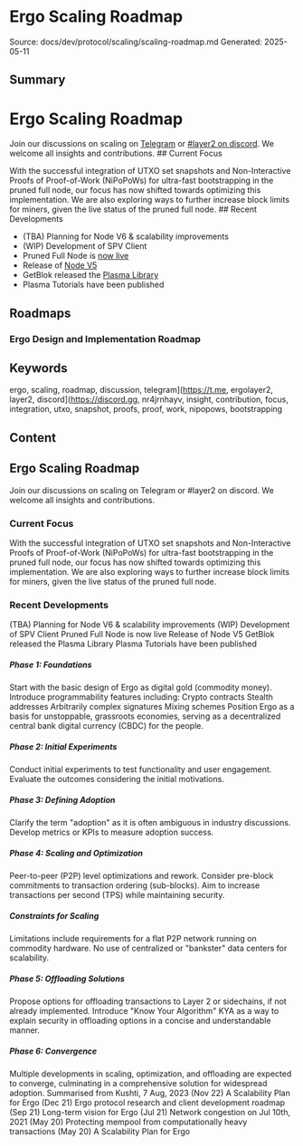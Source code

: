 # Ergo Scaling Roadmap
Source: docs/dev/protocol/scaling/scaling-roadmap.md
Generated: 2025-05-11

## Summary
# Ergo Scaling Roadmap

Join our discussions on scaling on [Telegram](https://t.me/ErgoLayer2) or [#layer2 on discord](https://discord.gg/nr4JRnhAyV). We welcome all insights and contributions. ## Current Focus

With the successful integration of UTXO set snapshots and Non-Interactive Proofs of Proof-of-Work (NiPoPoWs) for ultra-fast bootstrapping in the pruned full node, our focus has now shifted towards optimizing this implementation. We are also exploring ways to further increase block limits for miners, given the live status of the pruned full node. ## Recent Developments

- (TBA) Planning for Node V6 & scalability improvements
- (WIP) Development of SPV Client
- Pruned Full Node is [now live](pruned-full-node.md)
- Release of [Node V5](jitc.md)
- GetBlok released the [Plasma Library](plasma.md)
- Plasma Tutorials have been published

## Roadmaps

### Ergo Design and Implementation Roadmap

## Keywords
ergo, scaling, roadmap, discussion, telegram](https://t.me, ergolayer2, layer2, discord](https://discord.gg, nr4jrnhayv, insight, contribution, focus, integration, utxo, snapshot, proofs, proof, work, nipopows, bootstrapping

## Content
## Ergo Scaling Roadmap
Join our discussions on scaling on Telegram or #layer2 on discord. We welcome all insights and contributions.

### Current Focus
With the successful integration of UTXO set snapshots and Non-Interactive Proofs of Proof-of-Work (NiPoPoWs) for ultra-fast bootstrapping in the pruned full node, our focus has now shifted towards optimizing this implementation. We are also exploring ways to further increase block limits for miners, given the live status of the pruned full node.

### Recent Developments
(TBA) Planning for Node V6 & scalability improvements
(WIP) Development of SPV Client
Pruned Full Node is now live
Release of Node V5
GetBlok released the Plasma Library
Plasma Tutorials have been published

##### Phase 1: Foundations
Start with the basic design of Ergo as digital gold (commodity money).
Introduce programmability features including:
Crypto contracts
Stealth addresses
Arbitrarily complex signatures
Mixing schemes
Position Ergo as a basis for unstoppable, grassroots economies, serving as a decentralized central bank digital currency (CBDC) for the people.

##### Phase 2: Initial Experiments
Conduct initial experiments to test functionality and user engagement.
Evaluate the outcomes considering the initial motivations.

##### Phase 3: Defining Adoption
Clarify the term "adoption" as it is often ambiguous in industry discussions.
Develop metrics or KPIs to measure adoption success.

##### Phase 4: Scaling and Optimization
Peer-to-peer (P2P) level optimizations and rework.
Consider pre-block commitments to transaction ordering (sub-blocks).
Aim to increase transactions per second (TPS) while maintaining security.

##### Constraints for Scaling
Limitations include requirements for a flat P2P network running on commodity hardware.
No use of centralized or "bankster" data centers for scalability.

##### Phase 5: Offloading Solutions
Propose options for offloading transactions to Layer 2 or sidechains, if not already implemented.
Introduce "Know Your Algorithm" KYA as a way to explain security in offloading options in a concise and understandable manner.

##### Phase 6: Convergence
Multiple developments in scaling, optimization, and offloading are expected to converge, culminating in a comprehensive solution for widespread adoption.
Summarised from Kushti, 7 Aug, 2023
(Nov 22) A Scalability Plan for Ergo
(Dec 21) Ergo protocol research and client development roadmap
(Sep 21) Long-term vision for Ergo
(Jul 21) Network congestion on Jul 10th, 2021
(May 20) Protecting mempool from computationally heavy transactions
(May 20) A Scalability Plan for Ergo
